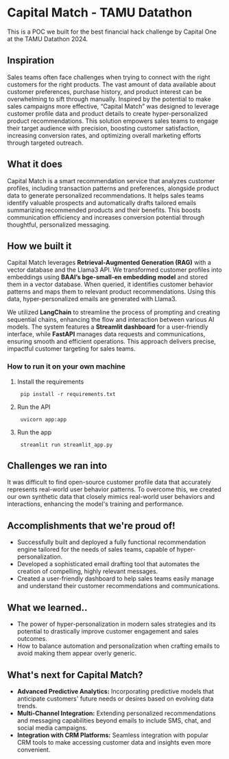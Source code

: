 # Capital Match - TAMU Datathon
This is a POC we built for the best financial hack challenge by Capital One at the TAMU Datathon 2024.
## Inspiration
Sales teams often face challenges when trying to connect with the right customers for the right products. The vast amount of data available about customer preferences, purchase history, and product interest can be overwhelming to sift through manually. Inspired by the potential to make sales campaigns more effective, “Capital Match” was designed to leverage customer profile data and product details to create hyper-personalized product recommendations. This solution empowers sales teams to engage their target audience with precision, boosting customer satisfaction, increasing conversion rates, and optimizing overall marketing efforts through targeted outreach.

## What it does
Capital Match is a smart recommendation service that analyzes customer profiles, including transaction patterns and preferences, alongside product data to generate personalized recommendations. It helps sales teams identify valuable prospects and automatically drafts tailored emails summarizing recommended products and their benefits. This boosts communication efficiency and increases conversion potential through thoughtful, personalized messaging.

## How we built it
Capital Match leverages **Retrieval-Augmented Generation (RAG)** with a vector database and the Llama3 API. We transformed customer profiles into embeddings using **BAAI’s bge-small-en embedding model** and stored them in a vector database. When queried, it identifies customer behavior patterns and maps them to relevant product recommendations. Using this data, hyper-personalized emails are generated with Llama3.

We utilized **LangChain** to streamline the process of prompting and creating sequential chains, enhancing the flow and interaction between various AI models. The system features a **Streamlit dashboard** for a user-friendly interface, while **FastAPI** manages data requests and communications, ensuring smooth and efficient operations. This approach delivers precise, impactful customer targeting for sales teams. 

### How to run it on your own machine
1. Install the requirements
   ```commandline
    pip install -r requirements.txt
   ```
2. Run the API
    ```commandline
     uvicorn app:app
   ```
3. Run the app
   ```commandline
    streamlit run streamlit_app.py
   ```
   
## Challenges we ran into
It was difficult to find open-source customer profile data that accurately represents real-world user behavior patterns. To overcome this, we created our own synthetic data that closely mimics real-world user behaviors and interactions, enhancing the model's training and performance.

## Accomplishments that we're proud of!
- Successfully built and deployed a fully functional recommendation engine tailored for the needs of sales teams, capable of hyper-personalization.
- Developed a sophisticated email drafting tool that automates the creation of compelling, highly relevant messages.
- Created a user-friendly dashboard to help sales teams easily manage and understand their customer recommendations and communications.

## What we learned..
- The power of hyper-personalization in modern sales strategies and its potential to drastically improve customer engagement and sales outcomes.
- How to balance automation and personalization when crafting emails to avoid making them appear overly generic.

## What's next for Capital Match?
- **Advanced Predictive Analytics:** Incorporating predictive models that anticipate customers' future needs or desires based on evolving data trends.
- **Multi-Channel Integration:** Extending personalized recommendations and messaging capabilities beyond emails to include SMS, chat, and social media campaigns.
- **Integration with CRM Platforms:** Seamless integration with popular CRM tools to make accessing customer data and insights even more convenient.

